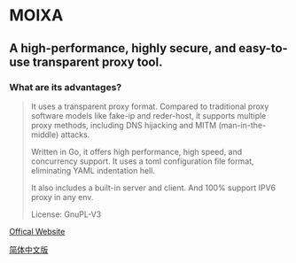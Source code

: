 # MOIXA
## A high-performance, highly secure, and easy-to-use transparent proxy tool.
### What are its advantages?
> It uses a transparent proxy format. Compared to traditional proxy software models like fake-ip and reder-host, it supports multiple proxy methods, including DNS hijacking and MITM (man-in-the-middle) attacks.
>
> Written in Go, it offers high performance, high speed, and concurrency support. It uses a toml configuration file format, eliminating YAML indentation hell.
>
> It also includes a built-in server and client. And 100% support IPV6 proxy in any env.
>
> License: GnuPL-V3

[Offical Website](https://867678.xyz/projects/moixa)

[简体中文版](moixa介绍.md)
